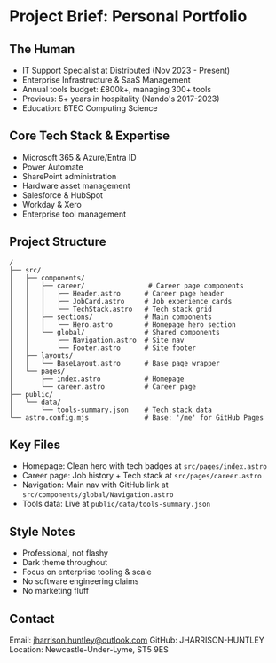# Project Brief: Personal Portfolio

## The Human
- IT Support Specialist at Distributed (Nov 2023 - Present)
- Enterprise Infrastructure & SaaS Management
- Annual tools budget: £800k+, managing 300+ tools
- Previous: 5+ years in hospitality (Nando's 2017-2023)
- Education: BTEC Computing Science

## Core Tech Stack & Expertise
- Microsoft 365 & Azure/Entra ID
- Power Automate
- SharePoint administration
- Hardware asset management
- Salesforce & HubSpot
- Workday & Xero
- Enterprise tool management

## Project Structure
```
/
├── src/
│   ├── components/
│   │   ├── career/                # Career page components
│   │   │   ├── Header.astro      # Career page header
│   │   │   ├── JobCard.astro     # Job experience cards
│   │   │   └── TechStack.astro   # Tech stack grid
│   │   ├── sections/             # Main components
│   │   │   └── Hero.astro        # Homepage hero section
│   │   └── global/               # Shared components
│   │       ├── Navigation.astro  # Site nav
│   │       └── Footer.astro      # Site footer
│   ├── layouts/
│   │   └── BaseLayout.astro      # Base page wrapper
│   └── pages/
│       ├── index.astro           # Homepage
│       └── career.astro          # Career page
├── public/
│   └── data/
│       └── tools-summary.json    # Tech stack data
└── astro.config.mjs              # Base: '/me' for GitHub Pages
```

## Key Files
- Homepage: Clean hero with tech badges at `src/pages/index.astro`
- Career page: Job history + Tech stack at `src/pages/career.astro`
- Navigation: Main nav with GitHub link at `src/components/global/Navigation.astro`
- Tools data: Live at `public/data/tools-summary.json`

## Style Notes
- Professional, not flashy
- Dark theme throughout
- Focus on enterprise tooling & scale
- No software engineering claims
- No marketing fluff

## Contact
Email: jharrison.huntley@outlook.com
GitHub: JHARRISON-HUNTLEY
Location: Newcastle-Under-Lyme, ST5 9ES